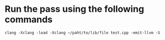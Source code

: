 # Run the pass using the following commands
`clang -Xclang -load -Xclang ~/paht/to/lib/file test.cpp -emit-llvm -S `
